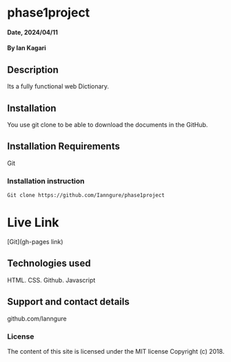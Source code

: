 # phase1project
#### Date, 2024/04/11

#### By Ian Kagari 

## Description
Its a fully functional web Dictionary.

## Installation
You use git clone to be able to download the documents in the GitHub.

## Installation Requirements
Git

### Installation instruction
```
Git clone https://github.com/Ianngure/phase1project

```

# Live Link
[Git](gh-pages link)

## Technologies used
HTML.
CSS.
Github.
Javascript

## Support and contact details
github.com/Ianngure

### License
The content of this site is licensed under the MIT license
Copyright (c) 2018.

